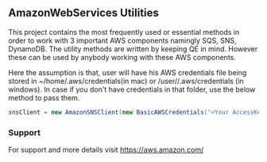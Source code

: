 ## AmazonWebServices Utilities
This project contains the most frequently used or essential methods in order to work with 3 important AWS components namingly SQS, SNS, DynamoDB. The utility methods are written by keeping QE in mind. However these can be used by anybody working with these AWS components. 

Here the assumption is that, user will have his AWS credentials file being stored in ~/home/.aws/credentials(in mac) or /user/<username>/.aws/credentials (in windows). In case if you don't have credentials in that folder, use the below method to pass them.

```java
snsClient = new AmazonSNSClient(new BasicAWSCredentials("<Your AccessKey>","<Your SecretKey>"));
```

### Support
For support and more details visit https://aws.amazon.com/

